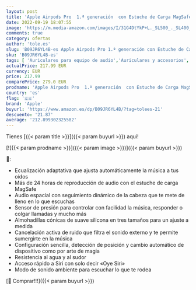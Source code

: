 ```yaml
---
layout: post
title: 'Apple Airpods Pro  1.ª generación  con Estuche de Carga MagSafe  2021 '
date: 2022-09-19 18:07:55
image: 'https://m.media-amazon.com/images/I/31G4DtYkP+L._SL500_._SL400_.jpg'
comments: true
category: ofertas
author: 'tole.es'
slug: 'B09JR6YL4B-es Apple Airpods Pro 1.ª generación con Estuche de Carga...'
sku: 'B09JR6YL4B-es'
tags: [ 'Auriculares para equipo de audio','Auriculares y accesorios','Electrónica','apple','🇪🇸', ]
actualPrice: 217.99 EUR
currency: EUR
price: 217.99
comparePrice: 279.0 EUR
prodname: 'Apple Airpods Pro  1.ª generación  con Estuche de Carga MagSafe  2021 '
country: 'es'
flag: '🇪🇸'
brand: 'Apple'
buyurl: 'https://www.amazon.es/dp/B09JR6YL4B/?tag=tolees-21'
descuento: '21.87'
average: '212.899302325582'
---
```


Tienes [{{< param title >}}]({{< param buyurl >}}) aqui!

[![{{< param prodname >}}]({{< param image >}})]({{< param buyurl >}})

🔎:

- Ecualización adaptativa que ajusta automáticamente la música a tus oídos
- Más de 24 horas de reproducción de audio con el estuche de carga MagSafe
- Audio espacial con seguimiento dinámico de la cabeza que te mete de lleno en lo que escuchas
- Sensor de presión para controlar con facilidad la música, responder o colgar llamadas y mucho más
- Almohadillas cónicas de suave silicona en tres tamaños para un ajuste a medida
- Cancelación activa de ruido que filtra el sonido externo y te permite sumergirte en la música
- Configuración sencilla, detección de posición y cambio automático de dispositivo como por arte de magia
- Resistencia al agua y al sudor
- Acceso rápido a Siri con solo decir «Oye Siri»
- Modo de sonido ambiente para escuchar lo que te rodea

[🛒 Comprar!!!]({{< param buyurl >}})
